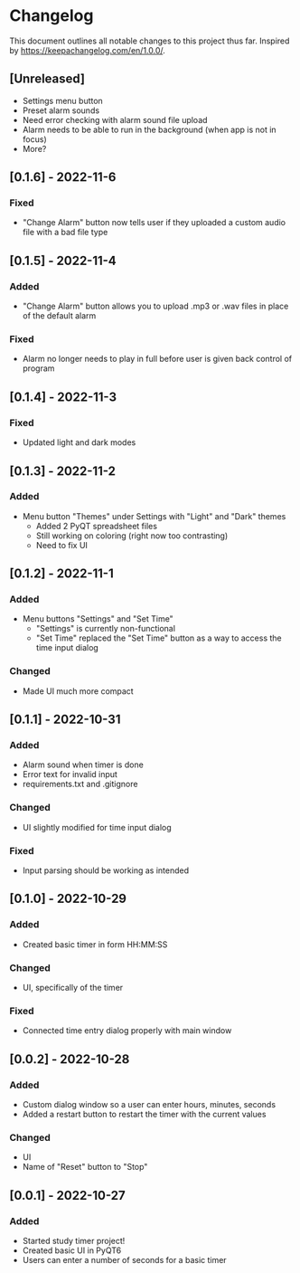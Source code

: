 # Changelog
This document outlines all notable changes to this project thus far. Inspired by https://keepachangelog.com/en/1.0.0/.

## [Unreleased]
- Settings menu button
- Preset alarm sounds
- Need error checking with alarm sound file upload
- Alarm needs to be able to run in the background (when app is not in focus)
- More?

## [0.1.6] - 2022-11-6
### Fixed
- "Change Alarm" button now tells user if they uploaded a custom audio file with a bad file type

## [0.1.5] - 2022-11-4
### Added
- "Change Alarm" button allows you to upload .mp3 or .wav files in place of the default alarm
  
### Fixed
- Alarm no longer needs to play in full before user is given back control of program
  
## [0.1.4] - 2022-11-3
### Fixed
- Updated light and dark modes

## [0.1.3] - 2022-11-2
### Added
- Menu button "Themes" under Settings with "Light" and "Dark" themes
  - Added 2 PyQT spreadsheet files
  - Still working on coloring (right now too contrasting)
  - Need to fix UI

## [0.1.2] - 2022-11-1
### Added
- Menu buttons "Settings" and "Set Time"
  - "Settings" is currently non-functional
  - "Set Time" replaced the "Set Time" button as a way to access the time input dialog

### Changed
- Made UI much more compact

## [0.1.1] - 2022-10-31
### Added
- Alarm sound when timer is done
- Error text for invalid input
- requirements.txt and .gitignore

### Changed
- UI slightly modified for time input dialog

### Fixed
- Input parsing should be working as intended

## [0.1.0] - 2022-10-29
### Added
- Created basic timer in form HH:MM:SS

### Changed
- UI, specifically of the timer

### Fixed
- Connected time entry dialog properly with main window

## [0.0.2] - 2022-10-28
### Added
- Custom dialog window so a user can enter hours, minutes, seconds
- Added a restart button to restart the timer with the current values

### Changed
- UI
- Name of "Reset" button to "Stop"

## [0.0.1] - 2022-10-27
### Added
- Started study timer project!
- Created basic UI in PyQT6
- Users can enter a number of seconds for a basic timer